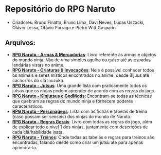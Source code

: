 # Repositório do RPG Naruto
* Criadores: Bruno Finatto, Bruno Lima, Davi Neves, Lucas Uszacki, Otávio Lessa, Otávio Parraga e Pietro Witt Gasparin

## Arquivos:
* **[RPG Naruto - Armas & Mercadorias]('./../RPG%20Naruto%20-%20Armas%20&%20Mercadorias.pdf)**: Livro referente às armas e objetos do mundo ninja. Vão de uma simples agulha ou guizo até as espadas lendárias vistas no anime.
* **[RPG Naruto - Criaturas & Invocações]('./../RPG%20Naruto%20-%20Criaturas%20&%20Invocações.pdf)**: Nele é possível conhecer todos os animais e seres místicos encontrados no anime, desde Bijuus até cachorros do clã Inuzuka.
* **[RPG Naruto - Jutsus]('./../RPG%20Naruto%20-%20Jutsus.pdf)**: Uma grande lista com praticamente todos os jutsus que os ninjas podem aprender de acordo com as regras do jogo.
* **[RPG Naruto - Kinjutsus e GodMods]('./../RPG%20Naruto%20-%20Kinjutsus%20e%20GodMods.pdf)**: Encontram-se todas as técnicas que quebram as regras do mundo ninja e fornecem poderes característicos.
* **[RPG Naruto - Personagens]('./../RPG%20Naruto%20-%20Personagens.pdf)**: Lista com as fichas e tabelas de treino (caso possam ser senseis) dos ninjas do mundo de Naruto.
* **[RPG Naruto - Regras Gerais]('./../RPG%20Naruto%20-%20Regras%20Gerais.pdf)**: Livro com todas as regras do jogo, além de explicar todo o nível 1 dos ninjas, juntamente com descrições de cada clã/habilidade inata.
* **[RPG Naruto - Treinos]('./../RPG%20Naruto%20-%20Treinos.pdf)**: Onde todas as tabelas e regras para treinos são encontradas, falando desde como criar um jutsu até para apenas aprimorá-lo.
